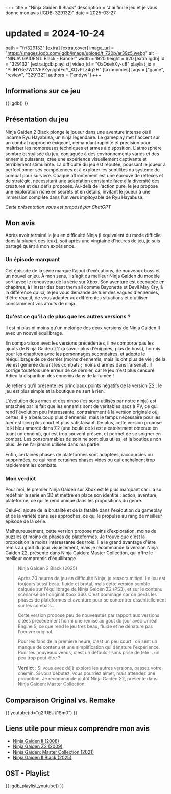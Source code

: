 +++
title = "Ninja Gaiden II Black"
description = "J'ai fini le jeu et je vous donne mon avis (IGDB: 329132)"
date = 2025-03-27
# updated = 2024-10-24
path = "fr/329132"
[extra]
[extra.cover]
image_url = "https://images.igdb.com/igdb/image/upload/t_720p/ar39z5.webp"
alt = "NINJA GAIDEN II Black - Banner"
width = 1920
height = 620
[extra.igdb]
id = "329132"
[extra.igdb.playlist]
video_id = "OaOsehXy-c8"
playlist_id = "PLlHY6e7WCV6PZyqlgbtFqY_KQvPLz4g2H"
[taxonomies]
tags = ["game", "review", "329132"]
authors = ["endyw"]
+++

## Informations sur ce jeu

{{ igdb() }}

## Présentation du jeu

Ninja Gaiden 2 Black plonge le joueur dans une aventure intense où il incarne Ryu Hayabusa, un ninja légendaire. Le gameplay met l'accent sur un combat rapproché exigeant, demandant rapidité et précision pour maîtriser les nombreuses techniques et armes à disposition. L'atmosphère sombre et stylisée du jeu, conjuguée à des environnements variés et des ennemis puissants, crée une expérience visuellement captivante et terriblement stimulante. La difficulté du jeu est réputée, poussant le joueur à perfectionner ses compétences et à explorer les subtilités du système de combat pour survivre. Chaque affrontement est une épreuve de réflexes et de stratégie, nécessitant une adaptation constante face à la diversité des créatures et des défis proposés. Au-delà de l'action pure, le jeu propose une exploration riche en secrets et en détails, invitant le joueur à une immersion complète dans l'univers impitoyable de Ryu Hayabusa.

*Cette présentation vous est proposé par ChatGPT*

## Mon avis

Après avoir terminé le jeu en difficulté Ninja (l'équivalent du mode difficile dans la plupart des jeux), soit après une vingtaine d'heures de jeu, je suis partagé quant à mon expérience.

### Un épisode marquant

Cet épisode de la série marque l'ajout d'exécutions, de nouveaux boss et un nouvel enjeu. À mon sens, il s'agit du meilleur Ninja Gaiden du modèle sorti avec le renouveau de la série sur Xbox. Son aventure est découpée en chapitres, à l'instar des beat them all comme Bayonetta et Devil May Cry, à la différence qu'ici, le jeu vous demande de tuer des vagues d'ennemies, d'être réactif, de vous adapter aux différentes situations et d'utiliser constamment vos atouts de ninja.

### Qu'est ce qu'il a de plus que les autres versions ?

Il est ni plus ni moins qu'un mélange des deux versions de Ninja Gaiden II avec un nouvel équilibrage.

En comparaison avec les versions précédentes, il ne comporte pas les ajouts de Ninja Gaiden Σ2 (à savoir plus d'énigmes, plus de boss), hormis pour les chapitres avec les personnages secondaires, et adopte le rééquilibrage de ce dernier (moins d'ennemis, mais ils ont plus de vie ; de la vie est générée durant les combats ; moins d'armes dans l'arsenal). Il corrige toutefois une erreur de ce dernier, car le jeu n'est plus censuré. Adieu la disparition des ennemis dans de la fumée !

Je retiens qu'il présente les principaux points négatifs de la version Σ2 : le jeu est plus simple et la boutique ne sert à rien.

L'évolution des armes et des ninpo (les sorts utilisés par notre ninja) est entachée par le fait que les ennemis sont de véritables sacs à PV, ce qui rend l'évolution peu intéressante, contrairement à la version originale où, certes, il y a beaucoup plus d'ennemis, mais le temps nécessaire pour les tuer est bien plus court et plus satisfaisant. De plus, cette version propose le ki bleu amorcé dans Σ2 (une boule de ki est aléatoirement obtenue en tuant un ennemi), qui est trop souvent présent et permet de se soigner en combat. Les consommables de soin ne sont plus utiles, et la boutique non plus. Je ne l'ai jamais utilisée dans ma partie.

Enfin, certaines phases de plateformes sont adaptées, raccourcies ou supprimées, ce qui rend certaines phases vides ou qui enchaînent trop rapidement les combats.

### Mon verdict

Pour moi, le premier Ninja Gaiden sur Xbox est le plus marquant car il a su redéfinir la série en 3D et mettre en place son identité : action, aventure, plateforme, ce qui le rend unique dans les propositions du genre.

Celui-ci ajoute de la brutalité et de la fatalité dans l'exécution du gameplay et de la variété dans ses approches, ce qui le propulse au rang de meilleur épisode de la série.

Malheureusement, cette version propose moins d'exploration, moins de puzzles et moins de phases de plateformes. Je trouve que c'est la proposition la moins intéressante des trois. Il a le grand avantage d'être remis au goût du jour visuellement, mais je recommande la version Ninja Gaiden Σ2, présente dans Ninja Gaiden: Master Collection, qui offre le meilleur compromis d'équilibrage.

>Ninja Gaiden 2 Black (2025)
>
>Après 20 heures de jeu en difficulté Ninja, je ressors mitigé. Le jeu est toujours aussi beau, fluide et brutal, mais cette version semble calquée sur l'équilibrage de Ninja Gaiden Σ2 (PS3), et sur le contenu scénarisé de l'original Xbox 360. C'est dommage car on perds les phases de plateformes et aventure pour se contentrer essentiellement sur les combats...
>
>Cette version propose peu de nouveautés par rapport aux versions citées précédement hormi une remise au gout du jour avec Unreal Engine 5, ce que rend le jeu très beau, fluide et ne dénature pas l'oeuvre original.
>
>Pour les fans de la première heure, c'est un peu court : on sent un manque de contenu et une simplification qui dénature l'expérience. Pour les nouveaux venus, c'est un défouloir sans prise de tête... un peu trop peut-être ?
>
>**Verdict** : Si vous avez déjà exploré les autres versions, passez votre chemin. Si vous débutez, vous pourriez aimer, mais attendez une promotion. Je recommande plutôt Ninja Gaiden Σ2, présente dans Ninja Gaiden: Master Collection.

## Comparaison Original vs. Remake

{{ youtube(id="g2fUEUk1Sm0") }}

## Liens utile pour mieux comprendre mon avis

- [Ninja Gaiden II (2008)](https://www.igdb.com/games/ninja-gaiden-ii)
- [Ninja Gaiden Σ2 (2009)](https://www.igdb.com/games/ninja-gaiden-sigma-2)
- [Ninja Gaiden: Master Collection (2021)](https://www.igdb.com/games/ninja-gaiden-master-collection)
- [Ninja Gaiden II Black (2025)](https://www.igdb.com/games/ninja-gaiden-ii-black)

## OST - Playlist

{{ igdb_playlist_youtube() }}
